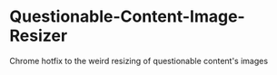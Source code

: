 # Questionable-Content-Image-Resizer
Chrome hotfix to the weird resizing of questionable content's images 
